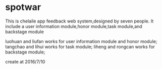 # spotwar
This is chelaile app feedback web  system,designed by seven people.
It include a user information module,honor module,task module,and backstage module

luohuan and liufan works for user information module and honor module;
tangchao and lihui works for task module;
liheng and rongcan works for backstage module;



create at 2016/7/10
